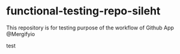 # functional-testing-repo-sileht

This repository is for testing purpose of the workflow of Github App @Mergifyio


test
